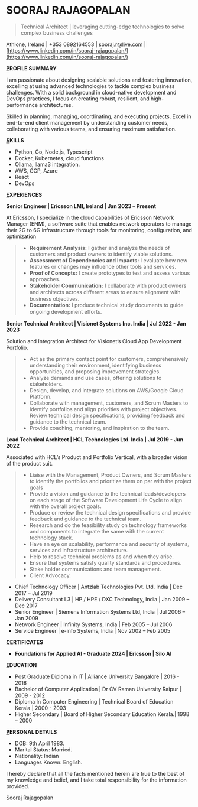 # SOORAJ RAJAGOPALAN

>Technical Architect | leveraging cutting-edge technologies to solve complex business challenges

Athlone, Ireland | +353 0892164553 | [sooraj.r@live.com](mailto:sooraj.r@live.com) | [https://www.linkedin.com/in/sooraj-rajagopalan/](https://www.linkedin.com/in/sooraj-rajagopalan/)

**<u>P</u>ROFILE SUMMARY**

I am passionate about designing scalable solutions and fostering innovation, excelling at using advanced technologies to tackle complex business challenges. With a solid background in cloud-native development and DevOps practices, I focus on creating robust, resilient, and high-performance architectures.

Skilled in planning, managing, coordinating, and executing projects. Excel in end-to-end client management by understanding customer needs, collaborating with various teams, and ensuring maximum satisfaction.

**<u>S</u>KILLS**

- Python, Go, Node.js, Typescript
- Docker, Kubernetes, cloud functions
- Ollama, llama3 integration.
- AWS, GCP, Azure
- React
- DevOps

**<u>E</u>XPERIENCES**

**Senior Engineer | Ericsson LMI, Ireland | Jan 2023 – Present**

At Ericsson, I specialize in the cloud capabilities of Ericsson Network Manager (ENM), a software suite that enables network operators to manage their 2G to 6G infrastructure through tools for monitoring, configuration, and optimization
>
>- **Requirement Analysis:** I gather and analyze the needs of customers and product owners to identify viable solutions.
>- **Assessment of Dependencies and Impacts:** I evaluate how new features or changes may influence other tools and services.
>- **Proof of Concepts:** I create prototypes to test and assess various approaches.
>- **Stakeholder Communication:** I collaborate with product owners and architects across diﬀerent areas to ensure alignment with business objectives.
>- **Documentation:** I produce technical study documents to guide ongoing development eﬀorts.

**Senior Technical Architect | Visionet Systems Inc. India | Jul 2022 - Jan 2023**

Solution and Integration Architect for Visionet’s Cloud App Development Portfolio.

> - Act as the primary contact point for customers, comprehensively understanding their environment, identifying business opportunities, and proposing improvement strategies.
> - Analyze demands and use cases, offering solutions to stakeholders.
> - Design, develop, and integrate solutions on AWS/Google Cloud Platform.
> - Collaborate with management, customers, and Scrum Masters to identify portfolios and align priorities with project objectives.
> Review technical design specifications, providing feedback and guidance to the technical team.
> - Provide coaching, mentoring, and inspiration to the team.

**Lead Technical Architect | HCL Technologies Ltd. India | Jul 2019 - Jun 2022**

Associated with HCL’s Product and Portfolio Vertical, with a broader vision of the product suit.

>- Liaise with the Management, Product Owners, and Scrum Masters to identify the portfolios and prioritize them on par with the project goals
> - Provide a vision and guidance to the technical leads/developers on each stage of the Software Development Life Cycle to align with the overall project goals.
> - Produce or review the technical design specifications and provide feedback and guidance to the technical team.
> - Research and do the feasibility study on technology frameworks and components to integrate the same with the current technology stack.
> - Have an eye on scalability, performance and security of systems, services and infrastructure architecture.
> - Help to resolve technical problems as and when they arise.
> - Ensure that systems satisfy quality standards and procedures.
> - Stake holder communications and team management.
> - Client Advocacy.

- Chief Technology Officer | Antzlab Technologies Pvt. Ltd. India | Dec 2017 – Jul 2019
- Delivery Consultant L3 | HP / HPE / DXC Technology, India | Jan 2009 – Dec 2017
- Senior Engineer | Siemens Information Systems Ltd, India | Jul 2006 – Jan 2009
- Network Engineer | Infinity Systems, India | Feb 2005 – Jul 2006
- Service Engineer | e-info Systems, India | Nov 2002 – Feb 2005

**<u>C</u>ERTIFICATES**

- **Foundations for Applied AI - Graduate 2024 | Ericsson | Silo AI**

**<u>E</u>DUCATION**

- Post Graduate Diploma in IT | Alliance University Bangalore | 2016 - 2018
- Bachelor of Computer Application | Dr CV Raman University Raipur | 2009 - 2012
- Diploma In Computer Engineering | Technical Board of Education Kerala.| 2000 - 2003
- Higher Secondary | Board of Higher Secondary Education Kerala.| 1998 – 2000

**<u>P</u>ERSONAL DETAILS**

- DOB: 9th April 1983.
- Marital Status: Married.
- Nationality: Indian
- Languages Known: English.

I hereby declare that all the facts mentioned herein are true to the best of my knowledge and belief, and I take total responsibility for the information provided.

Sooraj Rajagopalan
